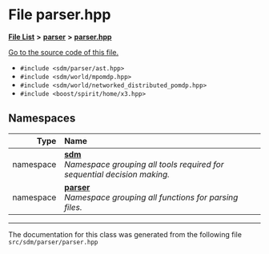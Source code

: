
# File parser.hpp

<link rel="stylesheet" href="https://cdnjs.cloudflare.com/ajax/libs/KaTeX/0.5.1/katex.min.css">
<link rel="stylesheet" href="https://cdn.jsdelivr.net/github-markdown-css/2.2.1/github-markdown.css"/>



[**File List**](files.md) **>** [**parser**](dir_6daa6254ddefc40233dd42d3ed88a5a9.md) **>** [**parser.hpp**](parser_8hpp.md)

[Go to the source code of this file.](parser_8hpp_source.md)



* `#include <sdm/parser/ast.hpp>`
* `#include <sdm/world/mpomdp.hpp>`
* `#include <sdm/world/networked_distributed_pomdp.hpp>`
* `#include <boost/spirit/home/x3.hpp>`









## Namespaces

| Type | Name |
| ---: | :--- |
| namespace | [**sdm**](namespacesdm.md) <br>_Namespace grouping all tools required for sequential decision making._  |
| namespace | [**parser**](namespacesdm_1_1parser.md) <br>_Namespace grouping all functions for parsing files._  |















------------------------------
The documentation for this class was generated from the following file `src/sdm/parser/parser.hpp`